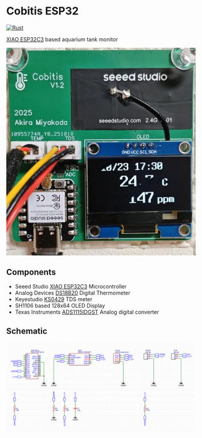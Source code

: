 # Cobitis ESP32

[![Rust](https://github.com/AkiraMiyakoda/cobitis-esp32c3/actions/workflows/rust.yml/badge.svg)](https://github.com/AkiraMiyakoda/cobitis-esp32c3/actions/workflows/rust.yml)

[XIAO ESP32C3](https://wiki.seeedstudio.com/XIAO_ESP32C3_Getting_Started/) based aquarium tank monitor

![PCB](images/board.webp)

## Components

* Seeed Studio [XIAO ESP32C3](https://wiki.seeedstudio.com/XIAO_ESP32C3_Getting_Started/) Microcontroller
* Analog Devices [DS18B20](https://www.analog.com/en/products/ds18b20.html) Digital Thermometer
* Keyestudio [KS0429](https://wiki.keyestudio.com/KS0429_keyestudio_TDS_Meter_V1.0) TDS meter
* SH1106 based 128x64 OLED Display
* Texas Instruments [ADS1115IDGST](https://www.ti.com/product/ADS1115/part-details/ADS1115IDGST) Analog digital converter

## Schematic

![Schematic](images/schematic.webp)
